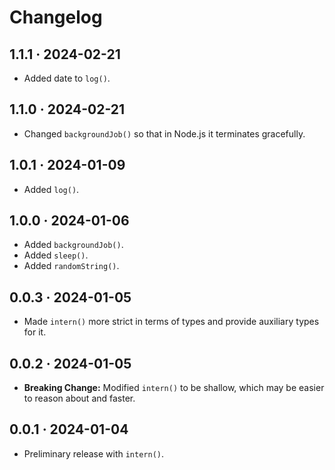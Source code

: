 # Changelog

## 1.1.1 · 2024-02-21

- Added date to `log()`.

## 1.1.0 · 2024-02-21

- Changed `backgroundJob()` so that in Node.js it terminates gracefully.

## 1.0.1 · 2024-01-09

- Added `log()`.

## 1.0.0 · 2024-01-06

- Added `backgroundJob()`.
- Added `sleep()`.
- Added `randomString()`.

## 0.0.3 · 2024-01-05

- Made `intern()` more strict in terms of types and provide auxiliary types for it.

## 0.0.2 · 2024-01-05

- **Breaking Change:** Modified `intern()` to be shallow, which may be easier to reason about and faster.

## 0.0.1 · 2024-01-04

- Preliminary release with `intern()`.
